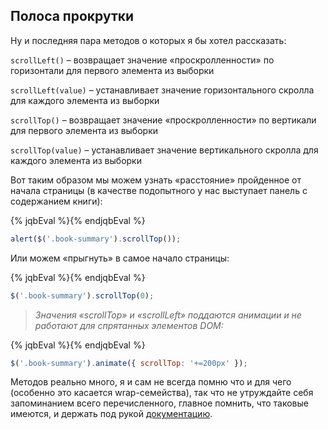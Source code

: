 ## Полоса прокрутки

Ну и последняя пара методов о которых я бы хотел рассказать:

`scrollLeft()` – возвращает значение «проскролленности» по горизонтали для первого элемента из выборки

`scrollLeft(value)` – устанавливает значение горизонтального скролла для каждого элемента из выборки

`scrollTop()` – возвращает значение «проскролленности» по вертикали для первого элемента из выборки

`scrollTop(value)` – устанавливает значение вертикального скролла для каждого элемента из выборки

Вот таким образом мы можем узнать «расстояние» пройденное от начала страницы (в качестве подопытного у нас выступает панель с содержанием книги):

{% jqbEval %}{% endjqbEval %}
```javascript
alert($('.book-summary').scrollTop());
```

Или можем «прыгнуть» в самое начало страницы:

{% jqbEval %}{% endjqbEval %}
```javascript
$('.book-summary').scrollTop(0);
```

> _Значения «scrollTop» и «scrollLeft» поддаются анимации и не работают для спрятанных элементов DOM:_

{% jqbEval %}{% endjqbEval %}
  ```javascript
$('.book-summary').animate({ scrollTop: '+=200px' });
```

Методов реально много, я и сам не всегда помню что и для чего (особенно это касается wrap-семейства), так что не утруждайте себя запоминанием всего перечисленного, главное помнить, что таковые имеются, и держать под рукой [документацию](http://api.jquery.com/category/manipulation/).
